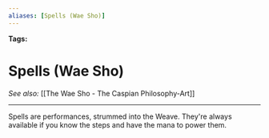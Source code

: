 ```yaml
---
aliases: [Spells (Wae Sho)]
---
```


**Tags:** 
# Spells (Wae Sho)
*See also:* [[The Wae Sho - The Caspian Philosophy-Art]]
___
Spells are performances, strummed into the Weave. They're always available if you know the steps and have the mana to power them.
